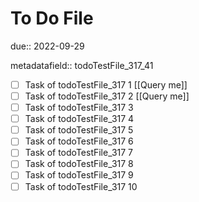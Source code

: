 # To Do File

due:: 2022-09-29

metadatafield:: todoTestFile_317_41

- [ ] Task of todoTestFile_317 1 [[Query me]]
- [ ] Task of todoTestFile_317 2 [[Query me]]
- [ ] Task of todoTestFile_317 3
- [ ] Task of todoTestFile_317 4
- [ ] Task of todoTestFile_317 5
- [ ] Task of todoTestFile_317 6
- [ ] Task of todoTestFile_317 7
- [ ] Task of todoTestFile_317 8
- [ ] Task of todoTestFile_317 9
- [ ] Task of todoTestFile_317 10